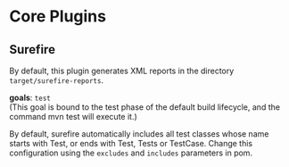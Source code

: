# Core Plugins

## Surefire
By default, this plugin generates XML reports in the directory `target/surefire-reports`.

**goals**: `test`  
(This goal is bound to the test phase of the default build lifecycle, and the 
command mvn test will execute it.)

By default, surefire automatically includes all test classes whose name starts with Test, or ends with Test, Tests or TestCase.
Change this configuration using the `excludes` and `includes` parameters in pom.

